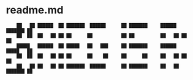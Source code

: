 # readme.md
        ██   ██ ██████  ██ ███████  ██████      ██ ███████     ██████  ███████ ██ 
        ██  ██  ██   ██ ██ ██      ██           ██ ██          ██   ██ ██      ██ 
        █████   ██████  ██ █████   ██   ███     ██ ███████     ██████  █████   ██ 
        ██  ██  ██   ██ ██ ██      ██    ██     ██      ██     ██   ██ ██      ██ 
        ██   ██ ██   ██ ██ ███████  ██████      ██ ███████     ██   ██ ███████ ██ 
